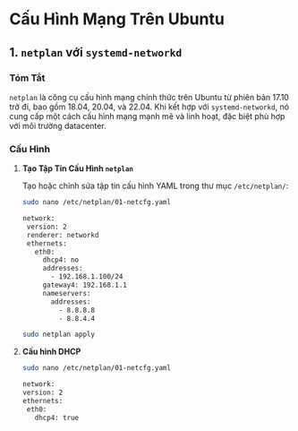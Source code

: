 # Cấu Hình Mạng Trên Ubuntu

## 1. `netplan` với `systemd-networkd`

### Tóm Tắt
`netplan` là công cụ cấu hình mạng chính thức trên Ubuntu từ phiên bản 17.10 trở đi, bao gồm 18.04, 20.04, và 22.04. Khi kết hợp với `systemd-networkd`, nó cung cấp một cách cấu hình mạng mạnh mẽ và linh hoạt, đặc biệt phù hợp với môi trường datacenter.

### Cấu Hình

1. **Tạo Tập Tin Cấu Hình `netplan`**

   Tạo hoặc chỉnh sửa tập tin cấu hình YAML trong thư mục `/etc/netplan/`:

   ```bash
   sudo nano /etc/netplan/01-netcfg.yaml

   network:
    version: 2
    renderer: networkd
    ethernets:
      eth0:
        dhcp4: no
        addresses:
          - 192.168.1.100/24
        gateway4: 192.168.1.1
        nameservers:
          addresses:
            - 8.8.8.8
            - 8.8.4.4

   sudo netplan apply
2. **Cấu hình DHCP**
   ```bash
   sudo nano /etc/netplan/01-netcfg.yaml
   
   network:
   version: 2
   ethernets:
    eth0:
      dhcp4: true

   


